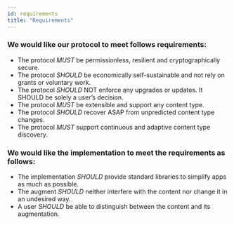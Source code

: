```yaml
---
id: requirements
title: "Requirements"
---
```


### We would like our protocol to meet follows requirements:
* The protocol *MUST* be permissionless, resilient and cryptographically secure.
* The protocol *SHOULD* be economically self-sustainable and not rely on grants or voluntary work.
* The protocol *SHOULD* NOT enforce any upgrades or updates. It SHOULD be solely a user’s decision.
* The protocol *MUST* be extensible and support any content type.
* The protocol *SHOULD* recover ASAP from unpredicted content type changes.
* The protocol *MUST* support continuous and adaptive content type discovery.

### We would like the implementation to meet the requirements as follows:
* The implementation *SHOULD* provide standard libraries to simplify apps as much as possible.
* The augment *SHOULD* neither interfere with the content nor change it in an undesired way. 
* A user *SHOULD* be able to distinguish between the content and its augmentation.
